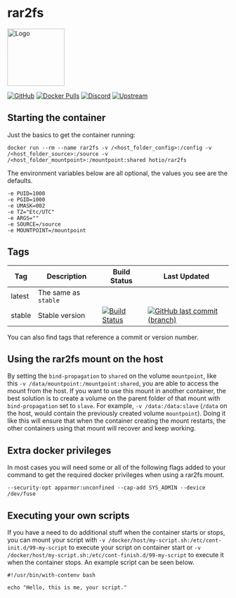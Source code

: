 # rar2fs

<img src="https://raw.githubusercontent.com/hotio/unraid-templates/master/hotio/img/rar2fs.png" alt="Logo" height="130" width="130">

[![GitHub](https://img.shields.io/badge/source-github-lightgrey)](https://github.com/hotio/docker-rar2fs)
[![Docker Pulls](https://img.shields.io/docker/pulls/hotio/rar2fs)](https://hub.docker.com/r/hotio/rar2fs)
[![Discord](https://img.shields.io/discord/610068305893523457?color=738ad6&label=discord&logo=discord&logoColor=white)](https://discord.gg/3SnkuKp)
[![Upstream](https://img.shields.io/badge/upstream-project-yellow)](https://github.com/hasse69/rar2fs)

## Starting the container

Just the basics to get the container running:

```shell
docker run --rm --name rar2fs -v /<host_folder_config>:/config -v /<host_folder_source>:/source -v /<host_folder_mountpoint>:/mountpoint:shared hotio/rar2fs
```

The environment variables below are all optional, the values you see are the defaults.

```shell
-e PUID=1000
-e PGID=1000
-e UMASK=002
-e TZ="Etc/UTC"
-e ARGS=""
-e SOURCE=/source
-e MOUNTPOINT=/mountpoint
```

## Tags

| Tag      | Description                    | Build Status                                                                                                                                          | Last Updated                                                                                                                                                  |
| ---------|--------------------------------|-------------------------------------------------------------------------------------------------------------------------------------------------------|---------------------------------------------------------------------------------------------------------------------------------------------------------------|
| latest   | The same as `stable`           |                                                                                                                                                       |                                                                                                                                                               |
| stable   | Stable version                 | [![Build Status](https://cloud.drone.io/api/badges/hotio/docker-rar2fs/status.svg?ref=refs/heads/stable)](https://cloud.drone.io/hotio/docker-rar2fs) | [![GitHub last commit (branch)](https://img.shields.io/github/last-commit/hotio/docker-rar2fs/stable)](https://github.com/hotio/docker-rar2fs/commits/stable) |

You can also find tags that reference a commit or version number.

## Using the rar2fs mount on the host

By setting the `bind-propagation` to `shared` on the volume `mountpoint`, like this `-v /data/mountpoint:/mountpoint:shared`, you are able to access the mount from the host. If you want to use this mount in another container, the best solution is to create a volume on the parent folder of that mount with `bind-propagation` set to `slave`. For example, `-v /data:/data:slave` (`/data` on the host, would contain the previously created volume `mountpoint`). Doing it like this will ensure that when the container creating the mount restarts, the other containers using that mount will recover and keep working.

## Extra docker privileges

In most cases you will need some or all of the following flags added to your command to get the required docker privileges when using a rar2fs mount.

```shell
--security-opt apparmor:unconfined --cap-add SYS_ADMIN --device /dev/fuse
```

## Executing your own scripts

If you have a need to do additional stuff when the container starts or stops, you can mount your script with `-v /docker/host/my-script.sh:/etc/cont-init.d/99-my-script` to execute your script on container start or `-v /docker/host/my-script.sh:/etc/cont-finish.d/99-my-script` to execute it when the container stops. An example script can be seen below.

```shell
#!/usr/bin/with-contenv bash

echo "Hello, this is me, your script."
```
